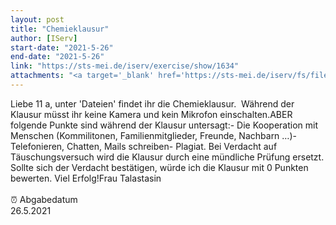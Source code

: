```yaml
---
layout: post
title: "Chemieklausur"
author: [IServ]
start-date: "2021-5-26"
end-date: "2021-5-26"
link: "https://sts-mei.de/iserv/exercise/show/1634"
attachments: "<a target='_blank' href='https://sts-mei.de/iserv/fs/file/exercise-dl/26490/Chemieklausur%2011.docx'>Chemieklausur_11.docx</a><br> <a target='_blank' href='https://sts-mei.de/iserv/fs/file/exercise-dl/26491/Chemieklausur%2011.pdf'>Chemieklausur_11.pdf</a><br> <a target='_blank' href='https://sts-mei.de/iserv/fs/file/exercise-dl/26520/Chemie_Klausur_-_Dominik_Gralka.pdf'>Chemie_Klausur_-_Dominik_Gralka.pdf</a><br> "
---
```

Liebe 11 a, unter 'Dateien' findet ihr die Chemieklausur.  Während der Klausur müsst ihr keine Kamera und kein Mikrofon einschalten.ABER folgende Punkte sind während der Klausur untersagt:- Die Kooperation mit Menschen (Kommilitonen, Familienmitglieder, Freunde, Nachbarn …)- Telefonieren, Chatten, Mails schreiben- Plagiat. Bei Verdacht auf Täuschungsversuch wird die Klausur durch eine mündliche Prüfung ersetzt. Sollte sich der Verdacht bestätigen, würde ich die Klausur mit 0 Punkten bewerten. Viel Erfolg!Frau Talastasin<br><br> ⏰ Abgabedatum <br>26.5.2021